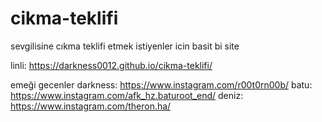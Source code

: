 # cikma-teklifi

sevgilisine cıkma teklifi etmek istiyenler icin basit bi site 

linli: https://darkness0012.github.io/cikma-teklifi/


emeği gecenler 
darkness: https://www.instagram.com/r00t0rn00b/
batu: https://www.instagram.com/afk_hz.baturoot_end/
deniz: https://www.instagram.com/theron.ha/

